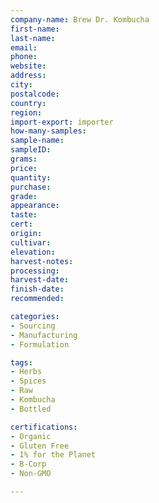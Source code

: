 ```yaml
---
company-name: Brew Dr. Kombucha  
first-name: 
last-name: 
email: 
phone: 
website: 
address: 
city: 
postalcode: 
country: 
region: 
import-export: importer
how-many-samples:
sample-name:
sampleID:
grams:
price:
quantity:
purchase:
grade:
appearance:
taste:
cert:
origin:
cultivar:
elevation:
harvest-notes:
processing:
harvest-date:
finish-date:
recommended:

categories:
- Sourcing
- Manufacturing
- Formulation

tags:
- Herbs
- Spices
- Raw
- Kombucha
- Bottled 

certifications:
- Organic
- Gluten Free 	
- 1% for the Planet
- B-Corp
- Non-GMO

---
```


 